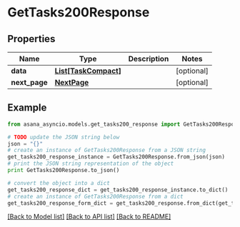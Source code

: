 # GetTasks200Response


## Properties

Name | Type | Description | Notes
------------ | ------------- | ------------- | -------------
**data** | [**List[TaskCompact]**](TaskCompact.md) |  | [optional] 
**next_page** | [**NextPage**](NextPage.md) |  | [optional] 

## Example

```python
from asana_asyncio.models.get_tasks200_response import GetTasks200Response

# TODO update the JSON string below
json = "{}"
# create an instance of GetTasks200Response from a JSON string
get_tasks200_response_instance = GetTasks200Response.from_json(json)
# print the JSON string representation of the object
print GetTasks200Response.to_json()

# convert the object into a dict
get_tasks200_response_dict = get_tasks200_response_instance.to_dict()
# create an instance of GetTasks200Response from a dict
get_tasks200_response_form_dict = get_tasks200_response.from_dict(get_tasks200_response_dict)
```
[[Back to Model list]](../README.md#documentation-for-models) [[Back to API list]](../README.md#documentation-for-api-endpoints) [[Back to README]](../README.md)


